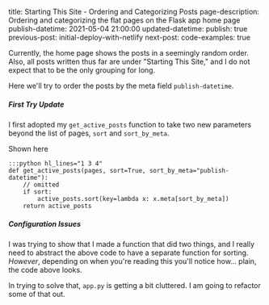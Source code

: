title: Starting This Site - Ordering and Categorizing Posts
page-description: Ordering and categorizing the flat pages on the Flask app home page
publish-datetime: 2021-05-04 21:00:00
updated-datetime: 
publish: true
previous-post: initial-deploy-with-netlify
next-post: 
code-examples: true

Currently, the home page shows the posts in a seemingly random order. Also, all posts written thus far are under "Starting This Site," and I do not expect that to be the only grouping for long.

Here we'll try to order the posts by the meta field `publish-datetime`.

##### First Try Update

I first adopted my `get_active_posts` function to take two new parameters beyond the list of pages, `sort` and `sort_by_meta`.

Shown here
```
:::python hl_lines="1 3 4"
def get_active_posts(pages, sort=True, sort_by_meta="publish-datetime"):
    // omitted
    if sort:
        active_posts.sort(key=lambda x: x.meta[sort_by_meta])
    return active_posts
```

##### Configuration Issues

I was trying to show that I made a function that did two things, and I really need to abstract the above code to have a separate function for sorting. _However_, depending on when you're reading this you'll notice how... plain, the code above looks.

In trying to solve that, `app.py` is getting a bit cluttered. I am going to refactor some of that out.
